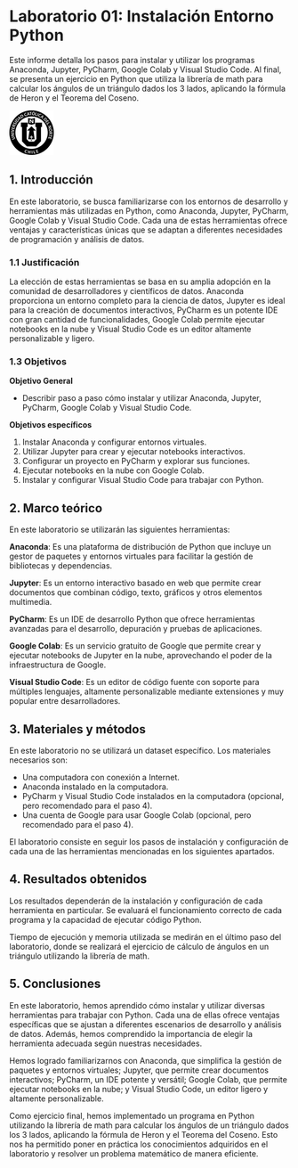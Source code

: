 # Laboratorio 01: Instalación Entorno Python

Este informe detalla los pasos para instalar y utilizar los programas Anaconda, Jupyter, PyCharm, Google Colab y Visual Studio Code. Al final, se presenta un ejercicio en Python que utiliza la librería de math para calcular los ángulos de un triángulo dados los 3 lados, aplicando la fórmula de Heron y el Teorema del Coseno.

![Logo UCN](images/60x60-ucn-negro.png)

## 1. Introducción

En este laboratorio, se busca familiarizarse con los entornos de desarrollo y herramientas más utilizadas en Python, como Anaconda, Jupyter, PyCharm, Google Colab y Visual Studio Code. Cada una de estas herramientas ofrece ventajas y características únicas que se adaptan a diferentes necesidades de programación y análisis de datos.

### 1.1 Justificación

La elección de estas herramientas se basa en su amplia adopción en la comunidad de desarrolladores y científicos de datos. Anaconda proporciona un entorno completo para la ciencia de datos, Jupyter es ideal para la creación de documentos interactivos, PyCharm es un potente IDE con gran cantidad de funcionalidades, Google Colab permite ejecutar notebooks en la nube y Visual Studio Code es un editor altamente personalizable y ligero.

### 1.3 Objetivos

**Objetivo General**

- Describir paso a paso cómo instalar y utilizar Anaconda, Jupyter, PyCharm, Google Colab y Visual Studio Code.

**Objetivos específicos**

1. Instalar Anaconda y configurar entornos virtuales.
2. Utilizar Jupyter para crear y ejecutar notebooks interactivos.
3. Configurar un proyecto en PyCharm y explorar sus funciones.
4. Ejecutar notebooks en la nube con Google Colab.
5. Instalar y configurar Visual Studio Code para trabajar con Python.

## 2. Marco teórico

En este laboratorio se utilizarán las siguientes herramientas:

**Anaconda**: Es una plataforma de distribución de Python que incluye un gestor de paquetes y entornos virtuales para facilitar la gestión de bibliotecas y dependencias.

**Jupyter**: Es un entorno interactivo basado en web que permite crear documentos que combinan código, texto, gráficos y otros elementos multimedia.

**PyCharm**: Es un IDE de desarrollo Python que ofrece herramientas avanzadas para el desarrollo, depuración y pruebas de aplicaciones.

**Google Colab**: Es un servicio gratuito de Google que permite crear y ejecutar notebooks de Jupyter en la nube, aprovechando el poder de la infraestructura de Google.

**Visual Studio Code**: Es un editor de código fuente con soporte para múltiples lenguajes, altamente personalizable mediante extensiones y muy popular entre desarrolladores.

## 3. Materiales y métodos

En este laboratorio no se utilizará un dataset específico. Los materiales necesarios son:

- Una computadora con conexión a Internet.
- Anaconda instalado en la computadora.
- PyCharm y Visual Studio Code instalados en la computadora (opcional, pero recomendado para el paso 4).
- Una cuenta de Google para usar Google Colab (opcional, pero recomendado para el paso 4).

El laboratorio consiste en seguir los pasos de instalación y configuración de cada una de las herramientas mencionadas en los siguientes apartados.

## 4. Resultados obtenidos

Los resultados dependerán de la instalación y configuración de cada herramienta en particular. Se evaluará el funcionamiento correcto de cada programa y la capacidad de ejecutar código Python.

Tiempo de ejecución y memoria utilizada se medirán en el último paso del laboratorio, donde se realizará el ejercicio de cálculo de ángulos en un triángulo utilizando la librería de math.

## 5. Conclusiones

En este laboratorio, hemos aprendido cómo instalar y utilizar diversas herramientas para trabajar con Python. Cada una de ellas ofrece ventajas específicas que se ajustan a diferentes escenarios de desarrollo y análisis de datos. Además, hemos comprendido la importancia de elegir la herramienta adecuada según nuestras necesidades.

Hemos logrado familiarizarnos con Anaconda, que simplifica la gestión de paquetes y entornos virtuales; Jupyter, que permite crear documentos interactivos; PyCharm, un IDE potente y versátil; Google Colab, que permite ejecutar notebooks en la nube; y Visual Studio Code, un editor ligero y altamente personalizable.

Como ejercicio final, hemos implementado un programa en Python utilizando la librería de math para calcular los ángulos de un triángulo dados los 3 lados, aplicando la fórmula de Heron y el Teorema del Coseno. Esto nos ha permitido poner en práctica los conocimientos adquiridos en el laboratorio y resolver un problema matemático de manera eficiente.